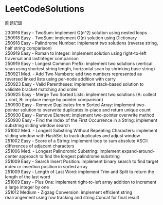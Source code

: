 # LeetCodeSolutions
刷題記錄


230916 Easy - TwoSum: implement O(n^2) solution using nested loops  
250918 Easy - TwoSum: implement O(n) solution using Dictionary  
250918 Easy - Palindrome Number: implement two solutions (reverse string, half string comparison)  
250919 Easy - Roman to Integer: implement solution using right-to-left traversal and lastInteger comparison  
250919 Easy - Longest Common Prefix: implement two solutions (vertical scan using shortest string length, horizontal scan by shrinking base string)  
250921 Med. - Add Two Numbers: add two numbers represented as reversed linked lists using per-node addition with carry  
250923 Easy - Valid Parentheses: implement stack-based solution to validate bracket matching and order  
250925 Easy - Merge Two Sorted Lists: implement two solutions (A: collect + sort, B: in-place merge by pointer comparison)  
250930 Easy - Remove Duplicates from Sorted Array: implement two-pointer solution to overwrite duplicates in-place and return unique count  
250930 Easy - Remove Element: implement two-pointer overwrite method  
250930 Easy - Find the Index of the First Occurrence in a String: implement substring sliding window search  
251002 Med. - Longest Substring Without Repeating Characters: implement sliding window with HashSet to track duplicates and adjust window  
251002 Easy - Score of a String: implement loop to sum absolute ASCII differences of adjacent characters  
251006 Med. - Longest Palindromic Substring: implement expand-around-center approach to find the longest palindrome substring  
251009 Easy - Search Insert Position: implement binary search to find target index or insertion position in sorted array  
251009 Easy - Length of Last Word: implement Trim and Split to return the length of the last word  
251009 Easy - Plus One: implement right-to-left array addition to increment a large integer by one  
251012 Medium - Zigzag Conversion: implement efficient string rearrangement using row tracking and string.Concat for final result   
